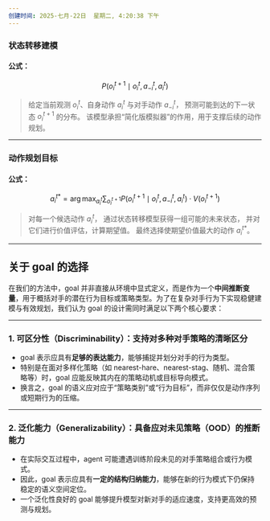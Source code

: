 ```yaml
---
创建时间: 2025-七月-22日  星期二, 4:20:38 下午
---
```


### 状态转移建模

#### 公式：

$$
P(o_i^{t+1} \mid o_i^t, a_{-i}^t, a_i^t)
$$

> 给定当前观测 $o_i^t$、自身动作 $a_i^t$ 与对手动作 $a_{-i}^t$，
> 预测可能到达的下一状态 $o_i^{t+1}$ 的分布。
> 该模型承担“简化版模拟器”的作用，用于支撑后续的动作规划。

---

### 动作规划目标

#### 公式：

$$
a_i^{t*} = \arg\max_{a_i^t} \sum_{o_i^{t+1}} P(o_i^{t+1} \mid o_i^t, a_{-i}^t, a_i^t) \cdot V(o_i^{t+1})
$$


> 对每一个候选动作 $a_i^t$，
> 通过状态转移模型获得一组可能的未来状态，
> 并对它们进行价值评估，计算期望值。
> 最终选择使期望价值最大的动作 $a_i^{t*}$。




---


## 关于 goal 的选择

在我们的方法中，goal 并非直接从环境中显式定义，而是作为一个**中间推断变量**，用于概括对手的潜在行为目标或策略类型。为了在复杂对手行为下实现稳健建模与有效规划，我们认为 goal 的设计需同时满足以下两个核心要求：

---

### 1. **可区分性（Discriminability）**：支持对多种对手策略的清晰区分

* goal 表示应具有**足够的表达能力**，能够捕捉并划分对手的行为类型。
* 特别是在面对多样化策略（如 nearest-hare、nearest-stag、随机、混合策略等）时，goal 应能反映其内在的策略动机或目标导向模式。
* 换言之，goal 的语义应对应于“策略类别”或“行为目标”，而非仅仅是动作序列或短期行为的压缩。

---

### 2. **泛化能力（Generalizability）**：具备应对未见策略（OOD）的推断能力

* 在实际交互过程中，agent 可能遭遇训练阶段未见的对手策略组合或行为模式。
* 因此，goal 表示应具有**一定的结构归纳能力**，能够在新的行为模式下仍保持稳定的语义空间定位。
* 一个泛化性良好的 goal 能够提升模型对新对手的适应速度，支持更高效的预测与规划。
